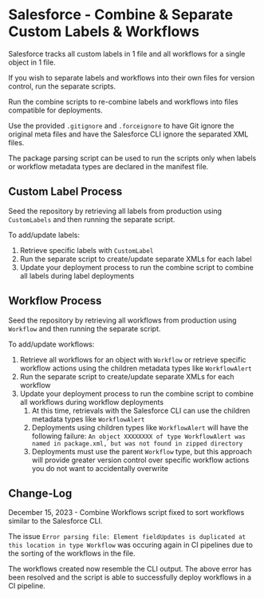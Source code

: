 # Salesforce - Combine & Separate Custom Labels & Workflows

Salesforce tracks all custom labels in 1 file and all workflows for a single object in 1 file.

If you wish to separate labels and workflows into their own files for version control, run the separate scripts.

Run the combine scripts to re-combine labels and workflows into files compatible for deployments.

Use the provided `.gitignore` and `.forceignore` to have Git ignore the original meta files and have the Salesforce CLI ignore the separated XML files.

The package parsing script can be used to run the scripts only when labels or workflow metadata types are declared in the manifest file.

## Custom Label Process 

Seed the repository by retrieving all labels from production using `CustomLabels` and then running the separate script.

To add/update labels:
1. Retrieve specific labels with `CustomLabel`
2. Run the separate script to create/update separate XMLs for each label
3. Update your deployment process to run the combine script to combine all labels during label deployments

## Workflow Process 

Seed the repository by retrieving all workflows from production using `Workflow` and then running the separate script.

To add/update workflows:
1. Retrieve all workflows for an object with `Workflow` or retrieve specific workflow actions using the children metadata types like `WorkflowAlert`
2. Run the separate script to create/update separate XMLs for each workflow
3. Update your deployment process to run the combine script to combine all workflows during workflow deployments
     1. At this time, retrievals with the Salesforce CLI can use the children metadata types like `WorkflowAlert`
     2. Deployments using children types like `WorkflowAlert` will have the following failure: `An object XXXXXXXX of type WorkflowAlert was named in package.xml, but was not found in zipped directory`
     3. Deployments must use the parent `Workflow` type, but this approach will provide greater version control over specific workflow actions you do not want to accidentally overwrite

## Change-Log

December 15, 2023 - Combine Workflows script fixed to sort workflows similar to the Salesforce CLI. 

The issue `Error parsing file: Element fieldUpdates is duplicated at this location in type Workflow` was occuring again in CI pipelines due to the sorting of the workflows in the file.

The workflows created now resemble the CLI output. The above error has been resolved and the script is able to successfully deploy workflows in a CI pipeline.
